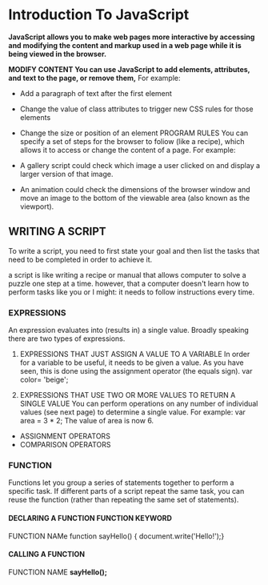# Introduction To JavaScript 
**JavaScript allows you to make web pages more interactive by accessing and modifying the content and markup used in a web page while it is being viewed in the browser.**

**MODIFY CONTENT You can use JavaScript to add elements, attributes, and text to the page, or remove them,**  For example: 
* Add a paragraph of text after the first <hl> element 
* Change the value of class attributes to trigger new CSS rules for those elements 
* Change the size or position of an <ing> element PROGRAM RULES You can specify a set of steps for the browser to foliow (like a recipe), which allows it to access or change the content of a page. 
For example: 
* A gallery script could check which image a user clicked on and display a larger version of that image. 

* An animation could check the dimensions of the browser window and move an image to the bottom of the viewable area (also known as the viewport).


## WRITING A SCRIPT
 To write a script, you need to first state your goal and then list the tasks that need to be completed in order to achieve it.

a script is like writing a recipe or manual that allows computer to solve a puzzle one step at a time. however, that a computer doesn't learn how to perform tasks like you or I might: it needs to follow instructions every time. 


### EXPRESSIONS 
An expression evaluates into (results in) a single value. Broadly speaking there are two types of expressions.  

1. EXPRESSIONS THAT JUST ASSIGN A VALUE TO A VARIABLE In order for a variable to be useful, it needs to be given a value. As you have seen, this is done using the assignment operator (the equals sign). var color= 'beige'; 

1. EXPRESSIONS THAT USE TWO OR MORE VALUES TO RETURN A SINGLE VALUE You can perform operations on any number of individual values (see next page) to determine a single value. For example: var area = 3 * 2; The value of area is now 6. 

* ASSIGNMENT OPERATORS 
* COMPARISON OPERATORS 


### FUNCTION
 Functions let you group a series of statements together to perform a specific task. If different parts of a script repeat the same task, you can reuse the function (rather than repeating the same set of statements). 

#### DECLARING A FUNCTION FUNCTION KEYWORD 
FUNCTION NAMe 
function sayHello() { document.write('Hello!');} 


#### CALLING A FUNCTION 
FUNCTION NAME 
**sayHello();**


